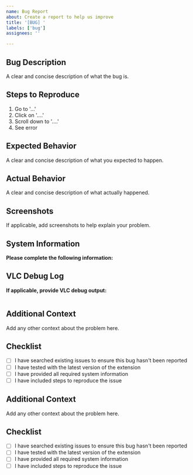 ```yaml
---
name: Bug Report
about: Create a report to help us improve
title: '[BUG] '
labels: ['bug']
assignees: ''

---
```


## Bug Description
A clear and concise description of what the bug is.

## Steps to Reproduce
1. Go to '...'
2. Click on '....'
3. Scroll down to '....'
4. See error

## Expected Behavior
A clear and concise description of what you expected to happen.

## Actual Behavior
A clear and concise description of what actually happened.

## Screenshots
If applicable, add screenshots to help explain your problem.

## System Information
**Please complete the following information:**

## VLC Debug Log
**If applicable, provide VLC debug output:**

```
```
## Additional Context
Add any other context about the problem here.

## Checklist
- [ ] I have searched existing issues to ensure this bug hasn't been reported
- [ ] I have tested with the latest version of the extension
- [ ] I have provided all required system information
- [ ] I have included steps to reproduce the issue
## Additional Context
Add any other context about the problem here.

## Checklist
- [ ] I have searched existing issues to ensure this bug hasn't been reported
- [ ] I have tested with the latest version of the extension
- [ ] I have provided all required system information
- [ ] I have included steps to reproduce the issue
